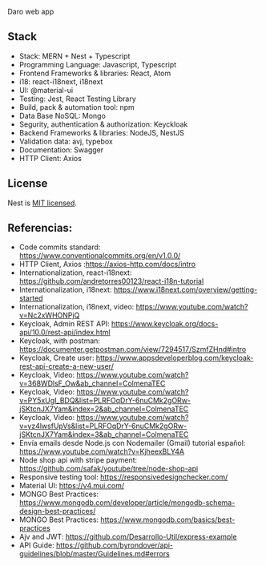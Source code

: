 Daro web app

## Stack

- Stack: MERN + Nest + Typescript
- Programming Language: Javascript, Typescript
- Frontend Frameworks & libraries: React, Atom
- i18: react-i18next, i18next
- UI: @material-ui
- Testing: Jest, React Testing Library
- Build, pack & automation tool: npm
- Data Base NoSQL: Mongo
- Segurity, authentication & authorization: Keyckloak
- Backend Frameworks & libraries: NodeJS, NestJS
- Validation data: avj, typebox
- Documentation: Swagger
- HTTP Client: Axios

## License

Nest is [MIT licensed](LICENSE).

## Referencias:
- Code commits standard: https://www.conventionalcommits.org/en/v1.0.0/
- HTTP Client, Axios :https://axios-http.com/docs/intro
- Internationalization, react-i18next: https://github.com/andretorres00123/react-i18n-tutorial
- Internationalization, i18next: https://www.i18next.com/overview/getting-started
- Internationalization, i18next, video: https://www.youtube.com/watch?v=Nc2xWHONPjQ
- Keycloak, Admin REST API: https://www.keycloak.org/docs-api/10.0/rest-api/index.html
- Keycloak, with postman: https://documenter.getpostman.com/view/7294517/SzmfZHnd#intro
- Keycloak, Create user: https://www.appsdeveloperblog.com/keycloak-rest-api-create-a-new-user/
- Keycloak, Video: https://www.youtube.com/watch?v=368WDlsF_Ow&ab_channel=ColmenaTEC
- Keycloak, Video: https://www.youtube.com/watch?v=PY5xUgI_BDQ&list=PLRFOqDrY-6nuCMk2gORw-jSKtcnJX7Yam&index=2&ab_channel=ColmenaTEC
- Keycloak, Video: https://www.youtube.com/watch?v=yz4lwsfUpVs&list=PLRFOqDrY-6nuCMk2gORw-jSKtcnJX7Yam&index=3&ab_channel=ColmenaTEC
- Envía emails desde Node.js con Nodemailer (Gmail) tutorial español: https://www.youtube.com/watch?v=KjheexBLY4A
- Node shop api with stripe payment:  https://github.com/safak/youtube/tree/node-shop-api
- Responsive testing tool: https://responsivedesignchecker.com/
- Material UI: https://v4.mui.com/
- MONGO Best Practices: https://www.mongodb.com/developer/article/mongodb-schema-design-best-practices/
- MONGO Best Practices: https://www.mongodb.com/basics/best-practices
- Ajv and JWT: https://github.com/Desarrollo-Util/express-example
- API Guide: https://github.com/byrondover/api-guidelines/blob/master/Guidelines.md#errors

